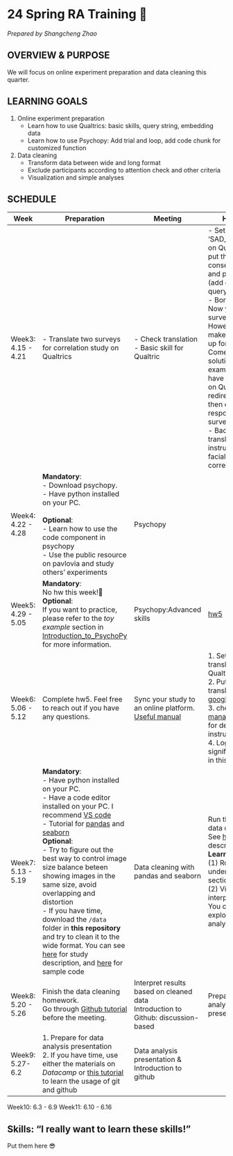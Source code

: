 # 24 Spring RA Training 🌸
*Prepared by Shangcheng Zhao*

## OVERVIEW & PURPOSE
We will focus on online experiment preparation and data cleaning this quarter. 

## LEARNING GOALS
1. Online experiment preparation
    - Learn how to use Qualtrics: basic skills, query string, embedding data
    - Learn how to use Psychopy: Add trial and loop, add code chunk for customized function
2. Data cleaning
   - Transform data between wide and long format
   - Exclude participants according to attention check and other criteria
   - Visualization and simple analyses

## SCHEDULE
|Week | Preparation | Meeting | Homework |
|-----| ------------------ | ------- | -------- |
|Week3: 4.15 - 4.21 | - Translate two surveys for correlation study on Qualtrics | - Check translation <br> - Basic skill for Qualtric | - Set up a new ‘SAD_consent_form’ on Qualtrics, and put the translated consent form into it and practice skills (add questions, use query string) <br> - Bonus question: Now you have one survey on Qualtrics. However, how to make sure your set up for url work? Come up with a solution. For example, you can have a test survey on Qualtrics and redirect to that, then check the response in test survey <br> - Backward translation: instructions of facial trait task in correlational study |
|Week4: 4.22 - 4.28 | **Mandatory**: <br> - Download psychopy. <br> - Have python installed on your PC. <br><br> **Optional**:<br> - Learn how to use the code component in psychopy <br> - Use the public resource on pavlovia and study others’ experiments | Psychopy | |
|Week5: 4.29 - 5.05 | **Mandatory**: <br> No hw this week!🙌 <br> **Optional**: <br> If you want to practice, please refer to the *toy example* section in [Introduction_to_PsychoPy](Introduction_to_PsychoPy.md) for more information. | Psychopy:Advanced skills | [hw5](week5_hw.md)| 
|Week6: 5.06 - 5.12| Complete hw5. Feel free to reach out if you have any questions. | Sync your study to an online platform. [Useful manual](Online_Experiment_Manual.md) | 1. Setup(forward translation) Qualtrics survey <br> 2. Put backward translation into the [google form](https://docs.google.com/spreadsheets/d/123Vibwe0h4kozJ2ST7ZkgvFAMB9NV7sVcF-XPLTX2tU/edit#gid=1535614195) <br> 3. check [project management sheet](https://docs.google.com/spreadsheets/d/13nRnKz6_VAiPSJmg7pHIy1ehNXtmrQUEhsCH7QHS2uI/edit#gid=841548799) for detailed instruction <br> 4. Log down any significant change in this [doc](https://docs.google.com/document/d/1WGXqJESu8UB_LGXBWFCmK3u1EF3ioM5a7lQWOPwDrTY/edit) |
|Week7: 5.13 - 5.19| **Mandatory**: <br> - Have python installed on your PC. <br> - Have a code editor installed on your PC. I recommend [VS code](https://code.visualstudio.com/Download) <br> - Tutorial for [pandas](https://www.datacamp.com/tutorial/pandas) and [seaborn](https://www.datacamp.com/tutorial/seaborn-python-tutorial) <br> **Optional**: <br> - Try to figure out the best way to control image size balance beteen showing images in the same size, avoid overlapping and distortion <br> - If you have time, download the `/data` folder in **this repository** and try to clean it to the wide format. You can see [here](Data_cleaning/correlational_study_method_description.ipynb) for study description, and [here](Data_cleaning/pilot_data_cleaning.ipynb) for sample code <br>  | Data cleaning with pandas and seaborn | Run the [script](Data_cleaning/pilot_data_cleaning.ipynb) for data cleaning <br> See [here](Data_cleaning/correlational_study_method_description.ipynb) for study description <br> **Learning goal**: <br>(1) Roughly understand each section of code <br> (2) Visualize and interpret the result. You can do more exploratory analyses. |
|Week8: 5.20 - 5.26| Finish the data cleaning homework. <br> Go through [Github tutorial](https://ucsbcarpentry.github.io/2023-10-23-ucsb-git/) before the meeting. | Interpret results based on cleaned data <br> Introduction to Github: discussion-based | Prepare for data analysis presentation |
|Week9: 5.27- 6.2| 1. Prepare for data analysis presentation <br> 2. If you have time, use either the materials on *Datacamp* or [this tutorial](https://ucsbcarpentry.github.io/2023-10-23-ucsb-git/) to learn the usage of git and github | Data analysis presentation & Introduction to github | |
Week10: 6.3 - 6.9
Week11: 6.10 - 6.16

## Skills: “I really want to learn these skills!”
Put them here 😎
